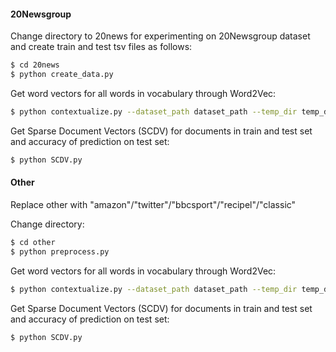 #### 20Newsgroup
Change directory to 20news for experimenting on 20Newsgroup dataset and create train and test tsv files as follows:
```sh
$ cd 20news
$ python create_data.py
```
Get word vectors for all words in vocabulary through Word2Vec:
```sh
$ python contextualize.py --dataset_path dataset_path --temp_dir temp_dir --gpu_id 0
```
Get Sparse Document Vectors (SCDV) for documents in train and test set and accuracy of prediction on test set:
```sh
$ python SCDV.py
```

#### Other
Replace other with "amazon"/"twitter"/"bbcsport"/"recipel"/"classic"

Change directory:

```sh
$ cd other 
$ python preprocess.py
```
Get word vectors for all words in vocabulary through Word2Vec:
```sh
$ python contextualize.py --dataset_path dataset_path --temp_dir temp_dir --gpu_id 0
```
Get Sparse Document Vectors (SCDV) for documents in train and test set and accuracy of prediction on test set:
```sh
$ python SCDV.py
```
